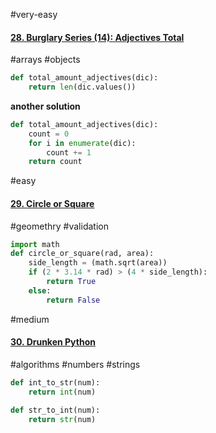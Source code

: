 #very-easy
#### [28. Burglary Series (14): Adjectives Total](https://edabit.com/challenge/jKAjLk5epb8XDzTwC)

#arrays #objects

```python
def total_amount_adjectives(dic):
    return len(dic.values())
```

**another solution**

```python
def total_amount_adjectives(dic):
    count = 0
    for i in enumerate(dic):
        count += 1
    return count
```

#easy
#### [29. Circle or Square](https://edabit.com/challenge/4me7LifXBwj5rhL4n)

#geomethry #validation

```python
import math
def circle_or_square(rad, area):
    side_length = (math.sqrt(area)) 
    if (2 * 3.14 * rad) > (4 * side_length):
        return True
    else:
        return False
```

#medium
#### [30. Drunken Python](https://edabit.com/challenge/pfn6QRn6eiTHEPpSs)

#algorithms #numbers #strings

```python
def int_to_str(num):
	return int(num)	
	
def str_to_int(num):
    return str(num)	
```

